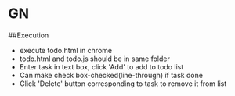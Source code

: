# GN
##Execution
* execute todo.html in chrome
* todo.html and todo.js should be in same folder
* Enter task in text box, click 'Add' to add to todo list
* Can make check box-checked(line-through) if task done
* Click 'Delete' button corresponding to task to remove it from list

 
